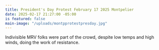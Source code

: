```yaml
---
title: President's Day Protest February 17 2025 Montpelier
date: 2025-02-17 21:27:00 -05:00
is featured: false
main-image: "/uploads/montpprotestpresday.jpg"
---
```


Indivisible MRV folks were part of the crowd, despite low temps and high winds, doing the work of resistance.
